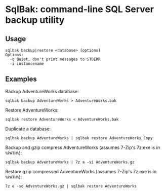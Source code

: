 # SqlBak: command-line SQL Server backup utility #

## Usage ##
    sqlbak backup|restore <database> [options]
    Options:
      -q Quiet, don't print messages to STDERR
      -i instancename

## Examples ##
Backup AdventureWorks database:

    sqlbak backup AdventureWorks > AdventureWorks.bak

Restore AdventureWorks:

    sqlbak restore AdventureWorks < AdventureWorks.bak

Duplicate a database:

    sqlbak backup AdventureWorks | sqlbak restore AdventureWorks_Copy

Backup and gzip compress AdventureWorks (assumes 7-Zip's 7z.exe is in `%PATH%`):

    sqlbak backup AdventureWorks | 7z a -si AdventureWorks.gz

Restore gzip compressed AdventureWorks (assumes 7-Zip's 7z.exe is in `%PATH%`):

    7z e -so AdventureWorks.gz | sqlbak restore AdventureWorks
